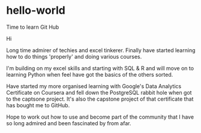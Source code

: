# hello-world
Time to learn Git Hub

Hi

Long time admirer of techies and excel tinkerer. Finally have started learning how to do things 'properly' and doing various courses.

I'm building on my excel skills and starting with SQL & R and will move on to learning Python when feel have got the basics of the others sorted.

Have started my more organised learning with Google's Data Analytics Certificate on Coursera and fell down the PostgreSQL rabbit hole when got to the captsone project. It's also the capstone project of that certificate that has bought me to GitHub.

Hope to work out how to use and become part of the community that I have so long admired and been fascinated by from afar.
